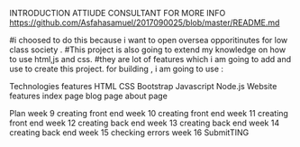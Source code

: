 INTRODUCTION
ATTIUDE CONSULTANT FOR MORE INFO https://github.com/Asfahasamuel/2017090025/blob/master/README.md 

#i choosed to do this because i want to open oversea opporitinutes for low class society .
#This project is also going to extend my knowledge on how to use html,js and css.
#they are lot of features which i am going to add and use to create this project.
for building , i am going to use :

Technologies features
HTML
CSS
Bootstrap
Javascript
Node.js
Website features
index page
blog page
about page

Plan
week 9 creating front end
week 10 creating front end
week 11 creating front end
week 12 creating back end
week 13 creating back end
week 14 creating back end
week 15 checking errors
week 16 SubmitTING
